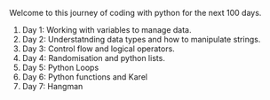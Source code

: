Welcome to this journey of coding with python for the next 100 days.

1. Day 1: Working with variables to manage data.
2. Day 2: Understatnding data types and how to manipulate strings.
3. Day 3: Control flow and logical operators.
4. Day 4: Randomisation and python lists.
5. Day 5: Python Loops
6. Day 6: Python functions and Karel
7. Day 7: Hangman
